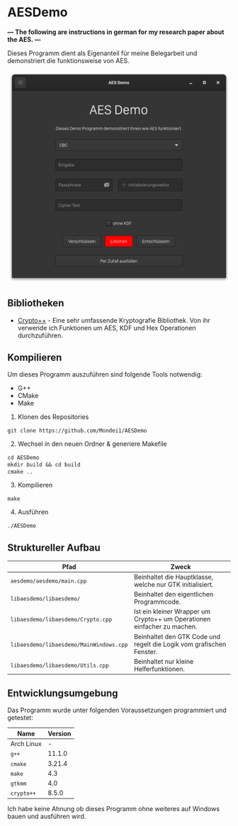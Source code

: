 # AESDemo
**— The following are instructions in german for my research paper about the AES. —**

Dieses Programm dient als Eigenanteil für meine Belegarbeit und demonstriert die funktionsweise von AES.

![Screenshot of AESDemo](https://raw.githubusercontent.com/Mondei1/AESDemo/main/aesdemo/img/screenshot.png)

## Bibliotheken
* [Crypto++](https://cryptopp.com/) - Eine sehr umfassende Kryptografie Bibliothek. Von ihr verwende ich Funktionen
um AES, KDF und Hex Operationen durchzuführen.

## Kompilieren
Um dieses Programm auszuführen sind folgende Tools notwendig:
* G++
* CMake
* Make

1. Klonen des Repositories
```shell
git clone https://github.com/Mondei1/AESDemo
```

2. Wechsel in den neuen Ordner & generiere Makefile
```shell
cd AESDemo
mkdir build && cd build
cmake ..
```

3. Kompilieren
```shell
make
```

4. Ausführen
```shell
./AESDemo
```

## Struktureller Aufbau
| Pfad       	                            | Zweck 	|
|------------	                            |---------	|
|`aesdemo/aesdemo/main.cpp`                 | Beinhaltet die Hauptklasse, welche nur GTK initialisiert.
|`libaesdemo/libaesdemo/`                   | Beinhaltet den eigentlichen Programmcode.
|`libaesdemo/libaesdemo/Crypto.cpp`         | Ist ein kleiner Wrapper um Crypto++ um Operationen einfacher zu machen.
|`libaesdemo/libaesdemo/MainWindows.cpp`    | Beinhaltet den GTK Code und regelt die Logik vom grafischen Fenster.
|`libaesdemo/libaesdemo/Utils.cpp`          | Beinhaltet nur kleine Helferfunktionen.

## Entwicklungsumgebung
Das Programm wurde unter folgenden Voraussetzungen programmiert und getestet:

| Name       	| Version 	|
|------------	|---------	|
| Arch Linux 	| -       	|
| `g++`      	| 11.1.0  	|
| `cmake`    	| 3.21.4  	|
| `make`     	| 4.3     	|
| `gtkmm`       | 4.0       | 
| `crypto++`    | 8.5.0

Ich habe keine Ahnung ob dieses Programm ohne weiteres auf Windows bauen und ausführen wird.